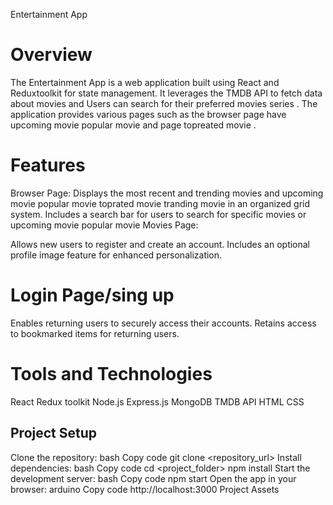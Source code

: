 Entertainment App
 # Overview
The Entertainment App is a web application built using React and Reduxtoolkit for state management. It leverages the TMDB API to fetch data about movies and Users can search for their preferred movies series . The application provides various pages such as the browser page have  upcoming movie popular movie   and page 
topreated movie  .

# Features
Browser Page:
Displays the most recent and trending movies and  upcoming movie popular movie toprated movie tranding movie in an organized grid system.
Includes a search bar for users to search for specific movies or upcoming movie popular movie 
Movies Page:


Allows new users to register and create an account.
Includes an optional profile image feature for enhanced personalization.


# Login Page/sing up
Enables returning users to securely access their accounts.
Retains access to bookmarked items for returning users.



# Tools and Technologies


 React
 Redux toolkit
 Node.js
 Express.js
 MongoDB
 TMDB API
 HTML
 CSS



## Project Setup
Clone the repository:
bash
Copy code
git clone <repository_url>
Install dependencies:
bash
Copy code
cd <project_folder>
npm install
Start the development server:
bash
Copy code
npm start
Open the app in your browser:
arduino
Copy code
http://localhost:3000
Project Assets
